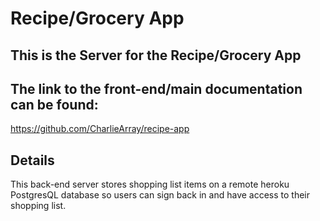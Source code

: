 # Recipe/Grocery App

## This is the Server for the Recipe/Grocery App

## The link to the front-end/main documentation can be found: 
https://github.com/CharlieArray/recipe-app

## Details

This back-end server stores shopping list items on a remote heroku PostgresQL database so users can sign back in and have access to their shopping list.

